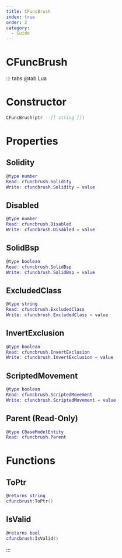 ```yaml
---
title: CFuncBrush
index: true
order: 2
category:
  - Guide
---
```


# CFuncBrush

::: tabs
@tab Lua
# Constructor
```lua
CFuncBrush(ptr --[[ string ]])
```
# Properties
## Solidity 
```lua
@type number
Read: cfuncbrush.Solidity
Write: cfuncbrush.Solidity = value
```
## Disabled 
```lua
@type number
Read: cfuncbrush.Disabled
Write: cfuncbrush.Disabled = value
```
## SolidBsp 
```lua
@type boolean
Read: cfuncbrush.SolidBsp
Write: cfuncbrush.SolidBsp = value
```
## ExcludedClass 
```lua
@type string
Read: cfuncbrush.ExcludedClass
Write: cfuncbrush.ExcludedClass = value
```
## InvertExclusion 
```lua
@type boolean
Read: cfuncbrush.InvertExclusion
Write: cfuncbrush.InvertExclusion = value
```
## ScriptedMovement 
```lua
@type boolean
Read: cfuncbrush.ScriptedMovement
Write: cfuncbrush.ScriptedMovement = value
```
## Parent (Read-Only)
```lua
@type CBaseModelEntity
Read: cfuncbrush.Parent
```
# Functions
## ToPtr
```lua
@returns string
cfuncbrush:ToPtr()
```
## IsValid
```lua
@returns bool
cfuncbrush:IsValid()
```

:::